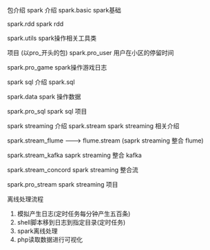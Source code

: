 包介绍
spark 介绍
spark.basic spark基础

spark.rdd spark rdd

spark.utils spark操作相关工具类

项目 (以pro_开头的包)
spark.pro_user 用户在小区的停留时间

spark.pro_game spark操作游戏日志



spark sql 介绍
spark.sql

spark.data spark 操作数据

spark.pro_sql spark sql 项目



spark streaming 介绍
spark.stream spark streaming 相关介绍

spark.stream_flume ---> flume.stream (saprk streaming 整合 flume)

spark.stream_kafka saprk streaming 整合 kafka

spark.stream_concord spark streaming 整合流

spark.pro_stream spark streaming 项目


离线处理流程
1. 模拟产生日志(定时任务每分钟产生五百条)
2. shell脚本移到日志到指定目录(定时任务)
3. spark离线处理
4. php读取数据进行可视化
